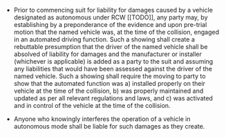 - Prior to commencing suit for liability for damages caused by a vehicle designated as autonomous under RCW [[TODO]], any party may, by establishing by a preponderance of the evidence and upon pre-trial motion that the named vehicle was, at the time of the collision, engaged in an automated driving function.  Such a showing shall create a rebuttable presumption that the driver of the named vehicle shall be absolved of liability for damages and the manufacturer or installer (whichever is applicable) is added as a party to the suit and assuming any liabilities that would have been assessed against the driver of the named vehicle.  Such a showing shall require the moving to party to show that the automated function was a) installed properly on their vehicle at the time of the collision, b) was properly maintained and updated as per all relevant regulations and laws, and c) was activated and in control of the vehicle at the time of the collision.

- Anyone who knowingly interferes the operation of a vehicle in autonomous mode shall be liable for such damages as they create. 

